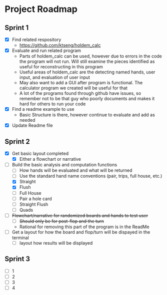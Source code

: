 
# Project Roadmap

## Sprint 1
- [x] Find related respository
    - https://github.com/ktseng/holdem_calc
- [x] Evaluate and run related program
    - Parts of holdem_calc  can be used, however due to errors in the code the program will not run. Will still examine the pieces identified as useful for reconstructing in this program
    - Useful areas of holdem_calc are the detecting named hands, user input, and evaluation of user input
    - May also want to add a GUI after program is functional. The calculator program we created will be useful for that
    - A lot of the programs found through github have issues, so remember not to be that guy who poorly documents and makes it hard for others to run your code
- [x] Find a readme example to use
    - Basic Structure is there, however continue to evaluate and add as needed
- [x] Update Readme file

## Sprint 2
- [x] Get basic layout completed
    - [x] Either a flowchart or narrative
- [ ] Build the basic analysis and computation functions
    - [ ] How hands will be evaluated and what will be returned
    - [ ] Use the standard hand name conventions (pair, trips, full house, etc.)
    - [x] Straight
    - [x] Flush
    - [ ] Full House
    - [ ] Pair a hole card
    - [ ] Straight Flush
    - [ ] Quads
- [ ] ~~Flowchart/narrative for randomized boards and hands to test user~~
    - [ ] ~~Should only be for post-flop and the turn~~
    - Rational for removing this part of the program is in the ReadMe
- [ ] Get a layout for how the board and flop/turn will be dispayed in the terminal
    - [ ] layout how results will be displayed

## Sprint 3

- [ ] 1
- [ ] 2
- [ ] 3
- [ ] 4
